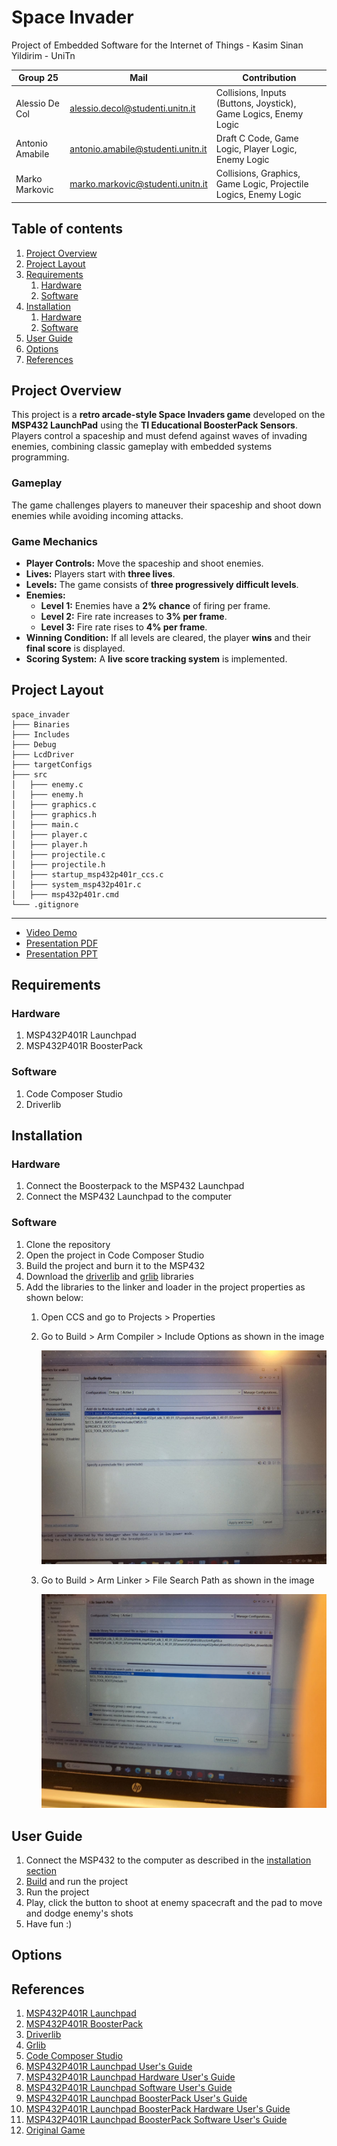 # Space Invader
Project of Embedded Software for the Internet of Things - Kasim Sinan Yildirim - UniTn

| Group 25        | Mail | Contribution |
|--|--|--|
| Alessio De Col | alessio.decol@studenti.unitn.it | Collisions, Inputs (Buttons, Joystick), Game Logics, Enemy Logic|
| Antonio Amabile | antonio.amabile@studenti.unitn.it | Draft C Code, Game Logic, Player Logic, Enemy Logic|
| Marko Markovic | marko.markovic@studenti.unitn.it | Collisions, Graphics, Game Logic, Projectile Logics, Enemy Logic|

## Table of contents
1. [Project Overview](#project-overview)
2. [Project Layout](#project-layout)
3. [Requirements](#requirements)
    1. [Hardware](#hardware)
    2. [Software](#software)
4. [Installation](#installation)
    1. [Hardware](#hardware-1)
    2. [Software](#software-1)
5. [User Guide](#user-guide)
6. [Options](#options)
7. [References](#references)

<a name="project-overview"></a>
## Project Overview  
This project is a **retro arcade-style Space Invaders game** developed on the **MSP432 LaunchPad** using the **TI Educational BoosterPack Sensors**. Players control a spaceship and must defend against waves of invading enemies, combining classic gameplay with embedded systems programming.

### Gameplay  
The game challenges players to maneuver their spaceship and shoot down enemies while avoiding incoming attacks.  

### Game Mechanics  
- **Player Controls:** Move the spaceship and shoot enemies.  
- **Lives:** Players start with **three lives**.  
- **Levels:** The game consists of **three progressively difficult levels**.  
- **Enemies:**  
  - **Level 1:** Enemies have a **2% chance** of firing per frame.  
  - **Level 2:** Fire rate increases to **3% per frame**.  
  - **Level 3:** Fire rate rises to **4% per frame**.  
- **Winning Condition:** If all levels are cleared, the player **wins** and their **final score** is displayed.  
- **Scoring System:** A **live score tracking system** is implemented.  




## Project Layout
```
space_invader
├─── Binaries
├─── Includes
├─── Debug
├─── LcdDriver
├─── targetConfigs
├─── src
│   ├─── enemy.c
│   ├─── enemy.h
│   ├─── graphics.c
│   ├─── graphics.h
│   ├─── main.c
│   ├─── player.c
│   ├─── player.h
│   ├─── projectile.c
│   ├─── projectile.h
│   ├─── startup_msp432p401r_ccs.c
│   ├─── system_msp432p401r.c
│   ├─── msp432p401r.cmd
└─── .gitignore
```



<hr>

* [Video Demo](https://www.youtube.com/)
* [Presentation PDF](https://github.com/Canovaking/spaceInvader/)
* [Presentation PPT](https://github.com/Canovaking/spaceInvader/)

<a name="requirements"></a>
## Requirements
<a name="hardware"></a>
### Hardware
1. MSP432P401R Launchpad
2. MSP432P401R BoosterPack

<a name="software"></a>
### Software
1. Code Composer Studio
2. Driverlib

<a name="installation"></a>
## Installation
<a name="hardware-1"></a>
### Hardware
1. Connect the Boosterpack to the MSP432 Launchpad
2. Connect the MSP432 Launchpad to the computer
<a name="software-1"></a>
### Software
1. Clone the repository
2. Open the project in Code Composer Studio
3. Build the project and burn it to the MSP432
4. Download the [driverlib](https://www.ti.com/tool/MSPDRIVERLIB) and [grlib](https://www.ti.com/tool/MSP-GRLIB) libraries
5. Add the libraries to the linker and loader in the project properties as shown below:
    1. Open CCS and go to Projects > Properties
    2. Go to Build > Arm Compiler > Include Options as shown in the image

        <img src="https://github.com/Canovaking/spaceInvader/blob/main/images/Step1.jpeg">
        
    3. Go to Build > Arm Linker > File Search Path as shown in the image

        <img src="https://github.com/Canovaking/spaceInvader/blob/main/images/Step2.jpeg">


<a name="user-guide"></a>
## User Guide
1. Connect the MSP432 to the computer as described in the [installation section](#installation)
2. [Build](#hardware-1) and run the project
3. Run the project
4. Play, click the button to shoot at enemy spacecraft and the pad to move and dodge enemy's shots
5. Have fun :)

<a name="options"></a>
## Options


<a name="references"></a>
## References
1. [MSP432P401R Launchpad](https://www.ti.com/tool/MSP-EXP432P401R)
2. [MSP432P401R BoosterPack](https://www.ti.com/tool/BOOSTXL-EDUMKII)
3. [Driverlib](https://www.ti.com/tool/MSPDRIVERLIB)
4. [Grlib](https://www.ti.com/tool/MSP-GRLIB)
5. [Code Composer Studio](http://www.ti.com/tool/CCSTUDIO)
6. [MSP432P401R Launchpad User's Guide](https://www.ti.com/lit/ug/slau356i/slau356i.pdf)
7. [MSP432P401R Launchpad Hardware User's Guide](https://www.ti.com/lit/ug/slau356j/slau356j.pdf)
8. [MSP432P401R Launchpad Software User's Guide](https://www.ti.com/lit/ug/slau356k/slau356k.pdf)
9. [MSP432P401R Launchpad BoosterPack User's Guide](https://www.ti.com/lit/ug/slau356l/slau356l.pdf)
10. [MSP432P401R Launchpad BoosterPack Hardware User's Guide](https://www.ti.com/lit/ug/slau356m/slau356m.pdf)
11. [MSP432P401R Launchpad BoosterPack Software User's Guide](https://www.ti.com/lit/ug/slau356n/slau356n.pdf)
12. [Original Game](https://freeinvaders.org/)
